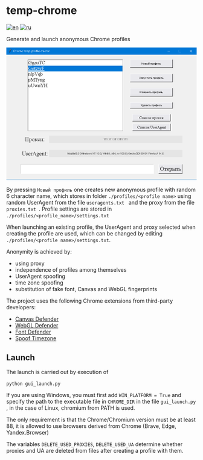 # temp-chrome

[![en](https://img.shields.io/badge/lang-en-red.svg)](https://github.com/dogfoxstudio/temp-chrome/blob/main/README.md)
[![ru](https://img.shields.io/badge/lang-ru-green.svg)](https://github.com/dogfoxstudio/temp-chrome/blob/main/README.ru.md)

Generate and launch anonymous Chrome profiles

![Program Screenshot](/screenshot.png)

By pressing `Новый профиль` one creates new anonymous profile with random 6 character name, which stores in folder `./profiles/<profile name>` using random UserAgent from the file `useragents.txt ` and the proxy from the file `proxies.txt `.
Profile settings are stored in `./profiles/<profile_name>/settings.txt`

When launching an existing profile, the UserAgent and proxy selected when creating the profile are used, which can be changed by editing `./profiles/<profile name>/settings.txt`.

Anonymity is achieved by:
- using proxy
- independence of profiles among themselves
- UserAgent spoofing
- time zone spoofing
- substitution of fake font, Canvas and WebGL fingerprints

The project uses the following Chrome extensions from third-party developers:
 - [Canvas Defender](https://mybrowseraddon.com/canvas-defender.html)
 - [WebGL Defender](https://mybrowseraddon.com/webgl-defender.html)
 - [Font Defender](https://mybrowseraddon.com/font-defender.html)
 - [Spoof Timezone](https://webextension.org/listing/spoof-timezone.html)

## Launch

The launch is carried out by execution of
```{python}
python gui_launch.py
```

If you are using Windows, you must first add `WIN_PLATFORM = True` and specify the path to the executable file in `CHROME_DIR` in the file `gui_launch.py `, in the case of Linux, chromium from PATH is used.

The only requirement is that the Chrome/Chromium version must be at least 88, it is allowed to use browsers derived from Chrome (Brave, Edge, Yandex.Browser)

The variables `DELETE_USED_PROXIES`, `DELETE_USED_UA` determine whether proxies and UA are deleted from files after creating a profile with them.
